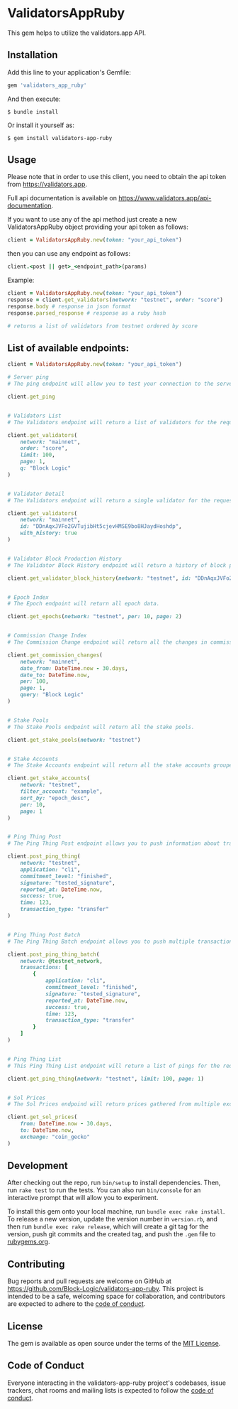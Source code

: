 # ValidatorsAppRuby

This gem helps to utilize the validators.app API. 

## Installation

Add this line to your application's Gemfile:

```ruby
gem 'validators_app_ruby'
```

And then execute:

    $ bundle install

Or install it yourself as:

    $ gem install validators-app-ruby

## Usage

Please note that in order to use this client, you need to obtain the api token from https://validators.app.

Full api documentation is available on https://www.validators.app/api-documentation.

If you want to use any of the api method just create a new ValidatorsAppRuby object providing your api token as follows:

```ruby
client = ValidatorsAppRuby.new(token: "your_api_token")
```

then you can use any endpoint as follows:

```ruby
client.<post || get>_<endpoint_path>(params)
```

Example:

```ruby
client = ValidatorsAppRuby.new(token: "your_api_token")
response = client.get_validators(network: "testnet", order: "score")
response.body # response in json format
response.parsed_response # response as a ruby hash

# returns a list of validators from testnet ordered by score
```

## List of available endpoints:

```ruby
client = ValidatorsAppRuby.new(token: "your_api_token")

# Server ping
# The ping endpoint will allow you to test your connection to the server.

client.get_ping


# Validators List
# The Validators endpoint will return a list of validators for the requested network. 

client.get_validators(
    network: "mainnet",
    order: "score",
    limit: 100,
    page: 1,
    q: "Block Logic"
)


# Validator Detail
# The Validators endpoint will return a single validator for the requested network and account.

client.get_validators(
    network: "mainnet",
    id: "DDnAqxJVFo2GVTujibHt5cjevHMSE9bo8HJaydHoshdp",
    with_history: true
)


# Validator Block Production History
# The Validator Block History endpoint will return a history of block production stats for the requested network and account.

client.get_validator_block_history(network: "testnet", id: "DDnAqxJVFo2GVTujibHt5cjevHMSE9bo8HJaydHoshdp")


# Epoch Index
# The Epoch endpoint will return all epoch data.

client.get_epochs(network: "testnet", per: 10, page: 2)


# Commission Change Index
# The Commission Change endpoint will return all the changes in commission for a given period of time.

client.get_commission_changes(
    network: "mainnet",
    date_from: DateTime.now - 30.days,
    date_to: DateTime.now,
    per: 100,
    page: 1,
    query: "Block Logic"
)


# Stake Pools
# The Stake Pools endpoint will return all the stake pools.

client.get_stake_pools(network: "testnet")


# Stake Accounts
# The Stake Accounts endpoint will return all the stake accounts grouped by vote accounts.

client.get_stake_accounts(
    network: "testnet",
    filter_account: "example",
    sort_by: "epoch_desc",
    per: 10,
    page: 1
)


# Ping Thing Post
# The Ping Thing Post endpoint allows you to push information about transaction times.

client.post_ping_thing(
    network: "testnet",
    application: "cli",
    commitment_level: "finished",
    signature: "tested_signature",
    reported_at: DateTime.now,
    success: true,
    time: 123,
    transaction_type: "transfer"
)


# Ping Thing Post Batch
# The Ping Thing Batch endpoint allows you to push multiple transaction informations at once.

client.post_ping_thing_batch(
    network: @testnet_network,
    transactions: [
        {
            application: "cli",
            commitment_level: "finished",
            signature: "tested_signature",
            reported_at: DateTime.now,
            success: true,
            time: 123,
            transaction_type: "transfer"
        }
    ]
)


# Ping Thing List
# This Ping Thing List endpoint will return a list of pings for the requested network.

client.get_ping_thing(network: "testnet", limit: 100, page: 1)


# Sol Prices
# The Sol Prices endpoind will return prices gathered from multiple exchanges.

client.get_sol_prices(
    from: DateTime.now - 30.days,
    to: DateTime.now,
    exchange: "coin_gecko"
)
```

## Development

After checking out the repo, run `bin/setup` to install dependencies. Then, run `rake test` to run the tests. You can also run `bin/console` for an interactive prompt that will allow you to experiment.

To install this gem onto your local machine, run `bundle exec rake install`. To release a new version, update the version number in `version.rb`, and then run `bundle exec rake release`, which will create a git tag for the version, push git commits and the created tag, and push the `.gem` file to [rubygems.org](https://rubygems.org).

## Contributing

Bug reports and pull requests are welcome on GitHub at https://github.com/Block-Logic/validators-app-ruby. This project is intended to be a safe, welcoming space for collaboration, and contributors are expected to adhere to the [code of conduct](https://github.com/Block-Logic/validators-app-ruby/blob/master/CODE_OF_CONDUCT.md).

## License

The gem is available as open source under the terms of the [MIT License](https://opensource.org/licenses/MIT).

## Code of Conduct

Everyone interacting in the validators-app-ruby project's codebases, issue trackers, chat rooms and mailing lists is expected to follow the [code of conduct](https://github.com/Block-Logic/validators-app-ruby/blob/master/CODE_OF_CONDUCT.md).
